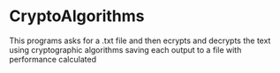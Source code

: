 # CryptoAlgorithms
This programs asks for a .txt file and then ecrypts and decrypts the text using cryptographic algorithms saving each output to a file with performance calculated
